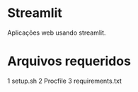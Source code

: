 # Streamlit
Aplicações web usando streamlit.

# Arquivos requeridos
1 setup.sh
2 Procfile
3 requirements.txt
